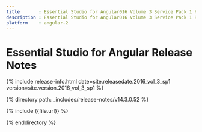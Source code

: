 ```yaml
---
title 		: Essential Studio for Angular016 Volume 3 Service Pack 1 Release Notes
description : Essential Studio for Angular016 Volume 3 Service Pack 1 Release Notes
platform 	: angular-2
---
```


# Essential Studio for Angular Release Notes

{% include release-info.html date=site.releasedate.2016_vol_3_sp1 version=site.version.2016_vol_3_sp1  %} 

{% directory path: _includes/release-notes/v14.3.0.52 %}

{% include {{file.url}} %}

{% enddirectory %}